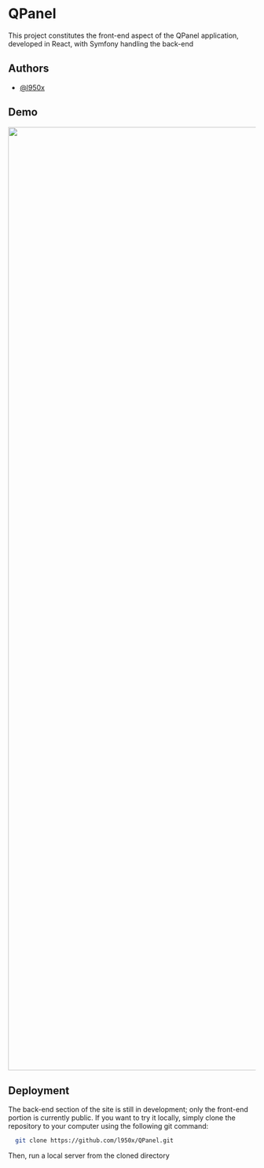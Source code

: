 
# QPanel

This project constitutes the front-end aspect of the QPanel application, developed in React, with Symfony handling the back-end

## Authors

- [@l950x](https://www.github.com/l950x)


## Demo

<img align="center" width="1920" src="https://cdn.discordapp.com/attachments/1077640007369641984/1180216365332836482/qpanel.gif?ex=657c9d24&is=656a2824&hm=7b8f1c2b85293e6df737202b48f7552a966222c188647924c0168adfe3b0cf1f&"  />

## Deployment

The back-end section of the site is still in development; only the front-end portion is currently public. If you want to try it locally, simply clone the repository to your computer using the following git command:

```bash
  git clone https://github.com/l950x/QPanel.git
```
Then, run a local server from the cloned directory
